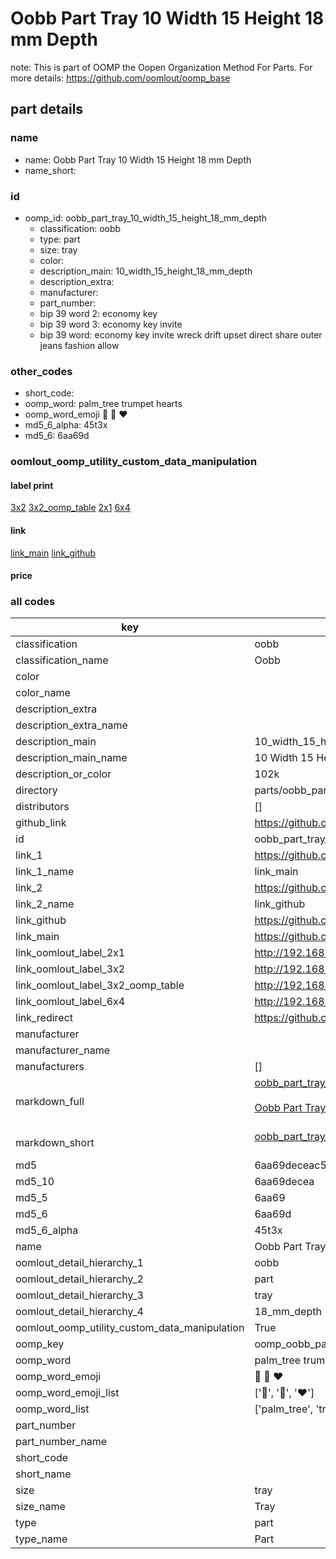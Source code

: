 # Oobb Part Tray 10 Width 15 Height 18 mm Depth  

note: This is part of OOMP the Oopen Organization Method For Parts. For more details: https://github.com/oomlout/oomp_base

##  part details
  







### name
* name: Oobb Part Tray 10 Width 15 Height 18 mm Depth
* name_short: 
### id
* oomp_id: oobb_part_tray_10_width_15_height_18_mm_depth
  * classification: oobb
  * type: part
  * size: tray
  * color: 
  * description_main: 10_width_15_height_18_mm_depth
  * description_extra: 
  * manufacturer: 
  * part_number: 
  * bip 39 word 2: economy key
  * bip 39 word 3: economy key invite
  * bip 39 word: economy key invite wreck drift upset direct share outer jeans fashion allow

### other_codes
* short_code: 
* oomp_word: palm_tree trumpet hearts
* oomp_word_emoji :palm_tree: :trumpet: :hearts:
* md5_6_alpha: 45t3x
* md5_6: 6aa69d






### oomlout_oomp_utility_custom_data_manipulation
#### label print
[3x2](http://192.168.1.245:1112/?label=oomp%2045t3x)
[3x2_oomp_table](http://192.168.1.108:1112/?label=oomp%2045t3x)
[2x1](http://192.168.1.242:1112/?label=oomp%2045t3x)
[6x4](http://192.168.1.55:1112/?label=oomp%2045t3x)    

#### link

[link_main](https://github.com/oomlout/oomlout_oomp_version_1_messy/tree/main/parts/oobb_part_tray_10_width_15_height_18_mm_depth) [link_github](https://github.com/oomlout/oomlout_oomp_version_1_messy/tree/main/parts/oobb_part_tray_10_width_15_height_18_mm_depth)                             

#### price







### all codes 
| key | value |  
| --- | --- |  
| classification | oobb |  
| classification_name | Oobb |  
| color |  |  
| color_name |  |  
| description_extra |  |  
| description_extra_name |  |  
| description_main | 10_width_15_height_18_mm_depth |  
| description_main_name | 10 Width 15 Height 18 mm Depth |  
| description_or_color | 102k |  
| directory | parts/oobb_part_tray_10_width_15_height_18_mm_depth |  
| distributors | [] |  
| github_link | https://github.com/oomlout/oomlout_oomp_part_src/tree/main/parts/oobb_part_tray_10_width_15_height_18_mm_depth |  
| id | oobb_part_tray_10_width_15_height_18_mm_depth |  
| link_1 | https://github.com/oomlout/oomlout_oomp_version_1_messy/tree/main/parts/oobb_part_tray_10_width_15_height_18_mm_depth |  
| link_1_name | link_main |  
| link_2 | https://github.com/oomlout/oomlout_oomp_version_1_messy/tree/main/parts/oobb_part_tray_10_width_15_height_18_mm_depth |  
| link_2_name | link_github |  
| link_github | https://github.com/oomlout/oomlout_oomp_version_1_messy/tree/main/parts/oobb_part_tray_10_width_15_height_18_mm_depth |  
| link_main | https://github.com/oomlout/oomlout_oomp_version_1_messy/tree/main/parts/oobb_part_tray_10_width_15_height_18_mm_depth |  
| link_oomlout_label_2x1 | http://192.168.1.242:1112/?label=oomp%2045t3x |  
| link_oomlout_label_3x2 | http://192.168.1.245:1112/?label=oomp%2045t3x |  
| link_oomlout_label_3x2_oomp_table | http://192.168.1.108:1112/?label=oomp%2045t3x |  
| link_oomlout_label_6x4 | http://192.168.1.55:1112/?label=oomp%2045t3x |  
| link_redirect | https://github.com/oomlout/oomlout_oomp_version_1_messy/tree/main/parts/oobb_part_tray_10_width_15_height_18_mm_depth |  
| manufacturer |  |  
| manufacturer_name |  |  
| manufacturers | [] |  
| markdown_full | [oobb_part_tray_10_width_15_height_18_mm_depth](none)<br>[](none)<br>[Oobb Part Tray 10 Width 15 Height 18 Mm Depth](none)<br><br> |  
| markdown_short | [oobb_part_tray_10_width_15_height_18_mm_depth](none)<br><br> |  
| md5 | 6aa69deceac527d3bca16fe2ec1e8231 |  
| md5_10 | 6aa69decea |  
| md5_5 | 6aa69 |  
| md5_6 | 6aa69d |  
| md5_6_alpha | 45t3x |  
| name | Oobb Part Tray 10 Width 15 Height 18 mm Depth |  
| oomlout_detail_hierarchy_1 | oobb |  
| oomlout_detail_hierarchy_2 | part |  
| oomlout_detail_hierarchy_3 | tray |  
| oomlout_detail_hierarchy_4 | 18_mm_depth |  
| oomlout_oomp_utility_custom_data_manipulation | True |  
| oomp_key | oomp_oobb_part_tray_10_width_15_height_18_mm_depth |  
| oomp_word | palm_tree trumpet hearts |  
| oomp_word_emoji | :palm_tree: :trumpet: :hearts: |  
| oomp_word_emoji_list | [':palm_tree:', ':trumpet:', ':hearts:'] |  
| oomp_word_list | ['palm_tree', 'trumpet', 'hearts'] |  
| part_number |  |  
| part_number_name |  |  
| short_code |  |  
| short_name |  |  
| size | tray |  
| size_name | Tray |  
| type | part |  
| type_name | Part |  
